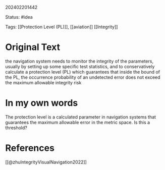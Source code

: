202402201442

Status: #idea

Tags: [[Protection Level (PL)]], [[aviation]] [[Integrity]]


# Original Text
the navigation system needs to monitor the integrity of the parameters, usually by setting up some specific test statistics, and to conservatively calculate a protection level (PL) which guarantees that inside the bound of the PL, the occurrence probability of an undetected error does not exceed the maximum allowable integrity risk
# In my own words
The protection level is a calculated parameter in navigation systems that guarantees the maximum allowable error in the metric space. Is this a threshold?

# References
[[@zhuIntegrityVisualNavigation2022]]
